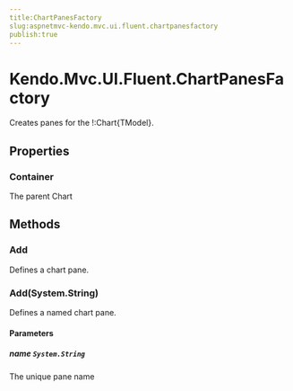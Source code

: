 ```yaml
---
title:ChartPanesFactory
slug:aspnetmvc-kendo.mvc.ui.fluent.chartpanesfactory
publish:true
---
```


# Kendo.Mvc.UI.Fluent.ChartPanesFactory
Creates panes for the !:Chart{TModel}.


## Properties
### Container
The parent Chart



## Methods

### Add
Defines a chart pane.





### Add(System.String)
Defines a named chart pane.



#### Parameters

##### name `System.String`
The unique pane name





